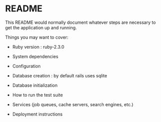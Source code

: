 # README

This README would normally document whatever steps are necessary to get the
application up and running.

Things you may want to cover:

* Ruby version : ruby-2.3.0

* System dependencies

* Configuration

* Database creation : by default rails uses sqlite

* Database initialization

* How to run the test suite

* Services (job queues, cache servers, search engines, etc.)

* Deployment instructions
